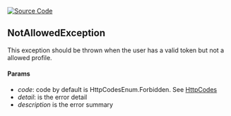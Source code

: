 [![Source Code](https://img.shields.io/badge/Source%20Code-black?logo=TypeScript&style=for-the-badge)](src/main/core/exeption/not-allowed.exception.ts)

## NotAllowedException

This exception should be thrown when the user has a valid token but not a allowed profile.

#### Params

 - *code*: code by default is HttpCodesEnum.Forbidden. See [HttpCodes](../shared/enum/http-code-enum.md)
 - *detail*: is the error detail
 - *description* is the error summary